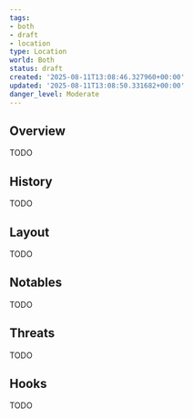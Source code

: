 ```yaml
---
tags:
- both
- draft
- location
type: Location
world: Both
status: draft
created: '2025-08-11T13:08:46.327960+00:00'
updated: '2025-08-11T13:08:50.331682+00:00'
danger_level: Moderate
---
```



## Overview

TODO
## History

TODO
## Layout

TODO
## Notables

TODO
## Threats

TODO
## Hooks

TODO

